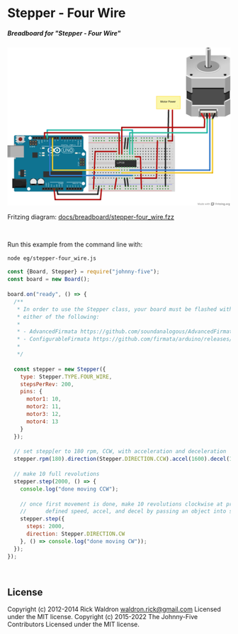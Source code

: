 <!--remove-start-->

# Stepper - Four Wire

<!--remove-end-->






##### Breadboard for "Stepper - Four Wire"



![docs/breadboard/stepper-four_wire.png](breadboard/stepper-four_wire.png)<br>

Fritzing diagram: [docs/breadboard/stepper-four_wire.fzz](breadboard/stepper-four_wire.fzz)

&nbsp;




Run this example from the command line with:
```bash
node eg/stepper-four_wire.js
```


```javascript
const {Board, Stepper} = require("johnny-five");
const board = new Board();

board.on("ready", () => {
  /**
   * In order to use the Stepper class, your board must be flashed with
   * either of the following:
   *
   * - AdvancedFirmata https://github.com/soundanalogous/AdvancedFirmata
   * - ConfigurableFirmata https://github.com/firmata/arduino/releases/tag/v2.6.2
   *
   */

  const stepper = new Stepper({
    type: Stepper.TYPE.FOUR_WIRE,
    stepsPerRev: 200,
    pins: {
      motor1: 10,
      motor2: 11,
      motor3: 12,
      motor4: 13
    }
  });

  // set stepp[er to 180 rpm, CCW, with acceleration and deceleration
  stepper.rpm(180).direction(Stepper.DIRECTION.CCW).accel(1600).decel(1600);
  
  // make 10 full revolutions 
  stepper.step(2000, () => {
    console.log("done moving CCW");

    // once first movement is done, make 10 revolutions clockwise at previously
    //      defined speed, accel, and decel by passing an object into stepper.step
    stepper.step({
      steps: 2000,
      direction: Stepper.DIRECTION.CW
    }, () => console.log("done moving CW"));
  });
});

```








&nbsp;

<!--remove-start-->

## License
Copyright (c) 2012-2014 Rick Waldron <waldron.rick@gmail.com>
Licensed under the MIT license.
Copyright (c) 2015-2022 The Johnny-Five Contributors
Licensed under the MIT license.

<!--remove-end-->
